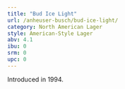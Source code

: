 ```yaml
---
title: "Bud Ice Light"
url: /anheuser-busch/bud-ice-light/
category: North American Lager
style: American-Style Lager
abv: 4.1
ibu: 0
srm: 0
upc: 0
---
```

Introduced in 1994.
